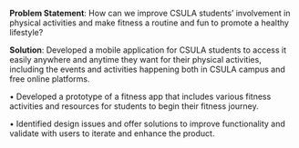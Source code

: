 **Problem Statement**: How can we improve CSULA students’ involvement in physical activities and make fitness a routine and fun to promote a healthy lifestyle?

**Solution**: Developed a mobile application for CSULA students to access it easily anywhere and anytime they want for their physical activities, including the events and activities happening both in CSULA campus and free online platforms.

• Developed a prototype of a fitness app that includes various fitness activities and resources for students to begin their fitness journey.

• Identified design issues and offer solutions to improve functionality and validate with users to iterate and enhance the product.
